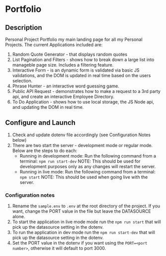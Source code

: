 # Portfolio

## Description

Personal Project Portfolio my main landing page for all my Personal Projects.
The current Applications included are:

1. Random Quote Generator - that displays random quotes
2. List Pagination and Filters - shows how to break down a large list into manageble page size. Includes a filtering feature.
3. Interactive Form - is an dynamic form is validated via basic JS validations, and the DOM is updated in real time based on the users selection.
4. Phrase Hunter - an interactive word guessing game.
5. Public API Request - demonstrates how to make a request to a 3rd party api, and create an interactive Employee Directory.
6. To Do Application - shows how to use local storage, the JS Node api, and updating the DOM in real time.

## Configure and Launch

1. Check and update dotenv file accordingly (see Configuration Notes below)
2. There are two start the server - development mode or regular mode. Below are the steps to do each:
   - Running in development mode:
     Run the following command from a terminal: `npm run start-dev`
     NOTE: This should be used for development purposes only as any changes will restart the server.
   - Running in live mode:
     Run the following command from a terminal: `npm start`
     NOTE: This should be used when going live with the server.

### Configuration notes

1. Rename the `sample.env` to `.env` at the root directory of the project.
   If you want, change the PORT value in the file but leave the DATASOURCE alone.
2. To start the application in live mode mode run the `npm run start` that will pick up the datasource setting in the dotenv.
3. To run the application in dev mode run the `npm run start-dev` that will pick up the datasource setting in the dotenv.
4. Set the PORT value in the dotenv if you want using the `PORT=<port number>`, otherwise it will default to port 3000.
